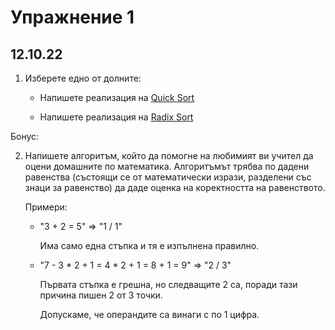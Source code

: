 # Упражнение 1
## 12.10.22


1. Изберете едно от долните:
    * Напишете реализация на [Quick Sort](https://en.wikipedia.org/wiki/Quicksort)

    * Напишете реализация на [Radix Sort](https://en.wikipedia.org/wiki/Radix_sort)

Бонус:

2. Напишете алгоритъм, който да помогне на любимият ви учител да оцени домашните по математика. Алгоритъмът трябва по дадени равенства (състоящи се от математически изрази, разделени със знаци за равенство) да даде оценка на коректността на равенството.

    Примери:

    * "3 + 2 = 5" => "1 / 1"

      Има само една стъпка и тя е изпълнена правилно.
    * "7 - 3 * 2 + 1 = 4 * 2 + 1 = 8 + 1 = 9" => "2 / 3"

      Първата стъпка е грешна, но следващите 2 са, поради тази причина пишен 2 от 3 точки.
      
      Допускаме, че операндите са винаги с по 1 цифра.

